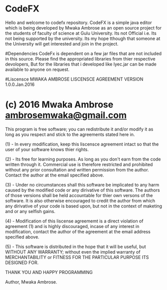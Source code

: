 # CodeFX
Hello and welcome to codefx repository.
CodeFX is a simple java editor which is being developed by 
Mwaka Ambrose as an open source project for the students of faculty of
science at Gulu University. Its not Official i.e. Its not being supported by the 
university. Its my hope tthough that someone at the University will get interested 
and join in the project.

#Dependencies
CodeFx is dependent on a few jar files that are not included in this source.
Please find the appropriated libraries from thier respective devolopers, But for the libraries 
that i developed like lyec.jar can be made available to anyone on request.

#Liscensce
MWAKA AMBROSE LISCENSCE AGREEMENT VERSION 1.0.0.Jan.2016
 
 (c) 2016 Mwaka Ambrose ambrosemwaka@gmail.com
 ==========================================================================================
 
 This program is free software; you can redistribute it and/or
 modify it as long as you respect and stick to the
 agreements stated here in.

 (1) - In every modification, keep this liscensce agreement
 intact so that the user of your software knows thier rights.

 (2) - Its free for learning purposes. As long as you don't
 earn from the code written through it. Commercial use is therefore restricted and
 prohibited without any prior consultation and written permission from the author.
 Contact the author at the email specified above.

 (3) - Under no circumstances shall this software be implicated to
 any harm caused by the modified code or any dirivative of this software. 
 The authors of those versions shall be held accountable for thier own versons 
 of the software. It is also otherwise encouraged to credit the author from which
 any dirivative of your code is based upon, but not in the context of maketing and or 
 any selfish gains.

 (4) - Modification of this liscense agreememt is a direct violation of
 agreement (1) and is highly discouraged, incase of any interest in modification, 
 contact the author of the agreement at the email address specified above.

 (5) - This software is distributed in the hope that it will be useful, 
 but WITHOUT ANY WARRANTY; without even the implied warranty of MERCHANTABILITY 
 or FITNESS FOR THE PARTICULAR PURPOSE ITS DESIGNED FOR.

 THANK YOU AND HAPPY PROGRAMMING

 Author, Mwaka Ambrose.
